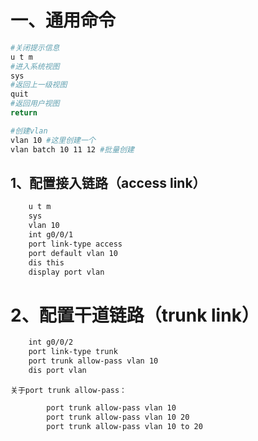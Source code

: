 # 一、通用命令

```bash
#关闭提示信息
u t m 
#进入系统视图
sys
#返回上一级视图
quit
#返回用户视图
return

#创建vlan
vlan 10 #这里创建一个
vlan batch 10 11 12 #批量创建
```
## 1、配置接入链路（access link）

```bash
	u t m
	sys
	vlan 10
	int g0/0/1
	port link-type access
	port default vlan 10
	dis this
	display port vlan
```
# 2、配置干道链路（trunk link）
```bash
	int g0/0/2
	port link-type trunk
	port trunk allow-pass vlan 10
	dis port vlan
```
	关于port trunk allow-pass：
```bash
		port trunk allow-pass vlan 10
		port trunk allow-pass vlan 10 20
		port trunk allow-pass vlan 10 to 20
```